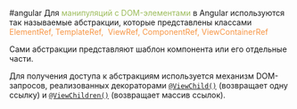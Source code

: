 #angular 
Для <font color="#9bbb59">манипуляций с DOM-элементами</font> в Angular используются так называемые абстракции, которые представлены классами 
<font color="#f79646">ElementRef,</font>
<font color="#f79646">TemplateRef, </font>
<font color="#f79646">ViewRef,</font>
<font color="#f79646">ComponentRef,</font>
<font color="#f79646">ViewContainerRef</font>

Сами абстракции представляют шаблон компонента или его отдельные части.

Для получения доступа к абстракциям используется механизм DOM-запросов, реализованных декораторами [`@ViewChild()`](https://angular.io/api/core/ViewChild) (возвращает одну ссылку) и [`@ViewChildren()`](https://angular.io/api/core/ViewChildren) (возвращает массив ссылок).